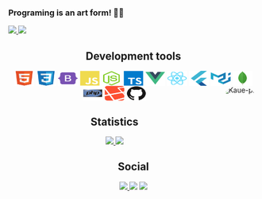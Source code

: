 ### Programing is an art form! 🌟🚀
<div>
  <a href="https://github.com/KaueSena01">
  <img height="190em" src="https://github-readme-stats.vercel.app/api?username=KaueSena01&show_icons=true&theme=tokyonight&include_all_commits=true&count_private=true"/>
  <img height="190em" src="https://github-readme-stats.vercel.app/api/top-langs/?username=KaueSena01&layout=compact&langs_count=16&theme=tokyonight"/>
  </a>
</div>
   
<h2 align="center">Development tools</h2>

<p align="center">
  <div align="center">
    <img align="center" alt="Kaue-Python" height="30" width="40" src="https://raw.githubusercontent.com/devicons/devicon/master/icons/html5/html5-original.svg">
    <img align="center" alt="Kaue-Python" height="30" width="40" src="https://raw.githubusercontent.com/devicons/devicon/master/icons/css3/css3-original.svg">
    <img align="center" alt="Kaue-Python" height="30" width="40" src="https://raw.githubusercontent.com/devicons/devicon/master/icons/bootstrap/bootstrap-plain.svg">
    <img align="center" alt="Kaue-javascript" height="30" width="40" src="https://raw.githubusercontent.com/devicons/devicon/master/icons/javascript/javascript-plain.svg">
    <img align="center" alt="Kaue-nodejs" height="30" width="40" src="https://raw.githubusercontent.com/devicons/devicon/master/icons/nodejs/nodejs-original.svg">
    <img align="center" alt="Kaue-typescript" height="30" width="40" src="https://raw.githubusercontent.com/devicons/devicon/master/icons/typescript/typescript-plain.svg">
    <img align="center" alt="Kaue-vuejs" height="30" width="40" src="https://raw.githubusercontent.com/devicons/devicon/master/icons/vuejs/vuejs-original.svg">
    <img align="center" alt="Kaue-react" height="30" width="40" src="https://raw.githubusercontent.com/devicons/devicon/master/icons/react/react-original.svg">
    <img align="center" alt="Kaue-flutter" height="30" width="40" src="https://github.com/devicons/devicon/blob/master/icons/flutter/flutter-original.svg">
    <img align="center" alt="Kaue-materialui" height="30" width="40" src="https://github.com/devicons/devicon/blob/master/icons/materialui/materialui-original.svg">
    <img align="center" alt="Kaue-mongodb" height="30" width="40" src="https://raw.githubusercontent.com/devicons/devicon/master/icons/mongodb/mongodb-original.svg">
    <img align="center" alt="Kaue-php" height="30" width="40" src="https://raw.githubusercontent.com/devicons/devicon/master/icons/php/php-original.svg">
    <img align="center" alt="Kaue-laravel" height="30" width="40" src="https://raw.githubusercontent.com/devicons/devicon/master/icons/laravel/laravel-plain.svg">
    <img align="center" alt="Kaue-github" height="30" width="40" src="https://raw.githubusercontent.com/devicons/devicon/master/icons/github/github-original.svg">
    <img align="right" alt="Kaue-pic" height="150" style="border-radius:50px;" src="https://static.vecteezy.com/ti/vetor-gratis/p1/523309-desenvolvimento-da-web-e-conceito-de-programacao-da-codificacao-otimizacao-de-seo-design-web-moderno-no-da-tela-do-portatil-vetor.jpg?width=676&height=676">
  </div>
</p>
  
<h2 align="center">Statistics</h2>

<p align="center">
  <a href="https://github.com/KaueSena01">
    <img src="https://komarev.com/ghpvc/?username=KaueSena01&label=Profile%20views&color=000000&label=Profile+Views&style=flat-square">

  </a>
  
  <a href="https://github.com/KaueSena01?tab=followers">
    <img src="https://img.shields.io/github/followers/KaueSena01?color=000000&label=Followers&style=flat-square">

  </a>
</p>

<h2 align="center">Social</h2>

<p align="center">
  <a href="https://www.instagram.com/kaue_sena17" target="_blank"><img src="https://img.shields.io/badge/-Instagram-C310E0?style=for-the-badge&logo=instagram&logoColor=white">     </a>
  <a href="kauealvessena18@gmail.com" target="_blank"><img src="https://img.shields.io/badge/-Gmail-BE2528?style=for-the-badge&logo=gmail&logoColor=white"></a>
  <a href="https://www.linkedin.com/in/kaue-sena-a36169210/" target="_blank"><img src="https://img.shields.io/badge/-LinkedIn-%230077B5?style=for-the-badge&logo=linkedin&logoColor=white"></a> 
</p>
  
